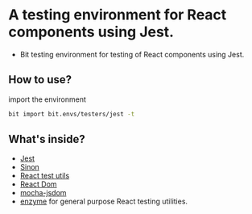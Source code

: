 # A testing environment for React components using Jest.
 * Bit testing environment for testing of React components using Jest.

## How to use?
import the environment
```bash
bit import bit.envs/testers/jest -t
```

## What's inside?
- [Jest](https://facebook.github.io/jest/)
- [Sinon](http://sinonjs.org)
- [React test utils](https://facebook.github.io/react/docs/test-utils.html)
- [React Dom](https://facebook.github.io/react/docs/react-dom.html)
- [mocha-jsdom](https://github.com/rstacruz/mocha-jsdom)
- [enzyme](https://github.com/airbnb/enzyme) for general purpose React testing utilities.